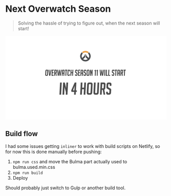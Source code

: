 # Next Overwatch Season

> Solving the hassle of trying to figure out, when the next season will start!

![screenshot](screenshot.png)

## Build flow

I had some issues getting `inliner` to work with build scripts on Netlify, so for now this is done manually before pushing:

1. `npm run css` and move the Bulma part actually used to bulma.used.min.css
2. `npm run build`
3. Deploy

Should probably just switch to Gulp or another build tool.
